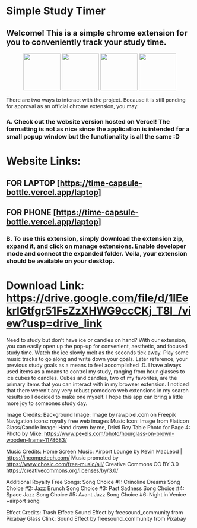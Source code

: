 # Simple Study Timer

## Welcome! This is a simple chrome extension for you to conveniently track your study time.

<p align="center">
  <img src="ss/Screenshot 2025-06-09 at 2.58.15 PM.png" width="100"/>
  <img src="ss/Screenshot 2025-06-09 at 2.58.49 PM.png" width="100"/>
  <img src="ss/Screenshot 2025-06-09 at 2.59.04 PM.png" width="100"/>
  <img src="ss/Screenshot 2025-06-09 at 2.59.12 PM.png" width="100"/>
</p>

There are two ways to interact with the project. Because it is still pending for approval as an official chrome extension, you may:

### A. Check out the website version hosted on Vercel! The formatting is not as nice since the application is intended for a small popup window but the functionality is all the same :D
# Website Links:
## FOR LAPTOP [https://time-capsule-bottle.vercel.app/laptop]
## FOR PHONE [https://time-capsule-bottle.vercel.app/laptop]

### B. To use this extension, simply download the extension zip, expand it, and click on manage extensions. Enable developer mode and connect the expanded folder. Voila, your extension should be available on your desktop.
# Download Link: https://drive.google.com/file/d/1IEekrlGtfgr51FsZzXHWG9ccCKj_T8I_/view?usp=drive_link

Need to study but don't have ice or candles on hand? With our extension, you can easily open up the pop-up for convenient, aesthetic, and focused study time. Watch the ice slowly melt as the seconds tick away. Play some music tracks to go along and write down your goals. Later reference, your previous study goals as a means to feel accomplished :D. I have always used items as a means to control my study, ranging from hour-glasses to ice cubes to candles. Cubes and candles, two of my favorites, are the primary items that you can interact with in my browser extension. I noticed that there weren't any very robust pomodoro web extensions in my search results so I decided to make one myself. I hope this app can bring a little more joy to someones study day.

Image Credits:
Background Image: Image by rawpixel.com on Freepik
Navigation icons: royalty free web images
Music Icon: Image from Flaticon
Glass/Candle Image: Hand drawn by me, Dristi Roy
Table Photo for Page 4: Photo by Mike: https://www.pexels.com/photo/hourglass-on-brown-wooden-frame-1178683/

Music Credits:
Home Screen Music: Airport Lounge by Kevin MacLeod | https://incompetech.com/
Music promoted by https://www.chosic.com/free-music/all/
Creative Commons CC BY 3.0
https://creativecommons.org/licenses/by/3.0/

Additional Royalty Free Songs:
Song Choice #1: Crinoline Dreams
Song Choice #2: Jazz Brunch
Song Choice #3: Past Sadness
Song Choice #4: Space Jazz
Song Choice #5: Avant Jazz
Song Choice #6: Night in Venice
+airport song

Effect Credits:
Trash Effect: Sound Effect by freesound_community from Pixabay
Glass Clink: Sound Effect by freesound_community from Pixabay
